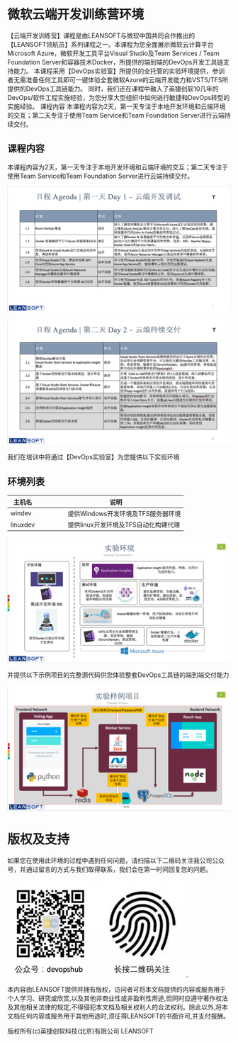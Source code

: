 # 微软云端开发训练营环境

【云端开发训练营】课程是由LEANSOFT与微软中国共同合作推出的【LEANSOFT领航员】系列课程之一。本课程为您全面展示微软云计算平台Microsoft Azure，微软开发工具平台Visual Studio及Team Services / Team Foundation Server和容器技术Docker，所提供的端到端的DevOps开发工具链支持能力。
本课程采用【DevOps实验室】所提供的全托管的实验环境提供，参训者无需准备任何工具即可一键体验全套微软Azure的云端开发能力和VSTS/TFS所提供的DevOps工具链能力。
同时，我们还在课程中融入了英捷创软10几年的DevOps/软件工程实施经验，为您分享大型组织中如何进行敏捷和DevOps转型的实施经验。
课程内容
本课程内容为2天，第一天专注于本地开发环境和云端环境的交互；第二天专注于使用Team
Service和Team Foundation Server进行云端持续交付。

## 课程内容

本课程内容为2天，第一天专注于本地开发环境和云端环境的交互；第二天专注于使用Team
Service和Team Foundation Server进行云端持续交付。

![](images/azure-devops-bootcamp-agenda-day01.png)

![](images/azure-devops-bootcamp-agenda-day02.png)

我们在培训中将通过【DevOps实验室】为您提供以下实验环境

## 环境列表

|主机名                  |   说明              |
|--------------------- |-----------------|
|windev                |提供Windows开发环境及TFS服务器环境 |
|linuxdev                 | 提供linux开发环境及TFS自动化构建代理|

![](images/azure-devops-bootcamp-env.png)

并提供以下示例项目的完整源代码供您体验整套DevOps工具链的端到端交付能力

![](images/azure-devops-bootcamp-sample.png)


# 版权及支持

如果您在使用此环境的过程中遇到任何问题，请扫描以下二维码关注我公司公众号，并通过留言的方式与我们取得联系，我们会在第一时间回复您的问题。

![](images/devopshub-leansoft-small.png) .

本内容由LEANSOFT提供并拥有版权，访问者可将本文档提供的内容或服务用于个人学习、研究或欣赏,以及其他非商业性或非盈利性用途,但同时应遵守著作权法及其他相关法律的规定,不得侵犯本文档及相关权利人的合法权利。除此以外,将本文档任何内容或服务用于其他用途时,须征得LEANSOFT的书面许可,并支付报酬。

版权所有(c)英捷创软科技(北京)有限公司 LEANSOFT

